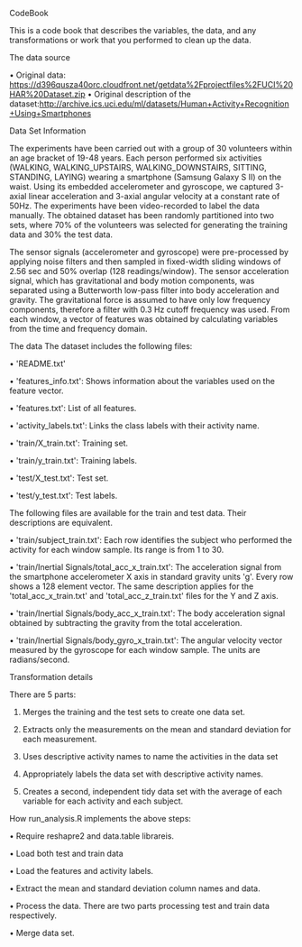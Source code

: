 CodeBook


This is a code book that describes the variables, the data, and any transformations or work that you performed to clean up the data.

The data source

•	Original data: https://d396qusza40orc.cloudfront.net/getdata%2Fprojectfiles%2FUCI%20HAR%20Dataset.zip
•	Original description of the dataset:http://archive.ics.uci.edu/ml/datasets/Human+Activity+Recognition+Using+Smartphones

Data Set Information

The experiments have been carried out with a group of 30 volunteers within an age bracket of 19-48 years. Each person performed six activities (WALKING, WALKING_UPSTAIRS, WALKING_DOWNSTAIRS, SITTING, STANDING, LAYING) wearing a smartphone (Samsung Galaxy S II) on the waist. Using its embedded accelerometer and gyroscope, we captured 3-axial linear acceleration and 3-axial angular velocity at a constant rate of 50Hz. The experiments have been video-recorded to label the data manually. The obtained dataset has been randomly partitioned into two sets, where 70% of the volunteers was selected for generating the training data and 30% the test data.

The sensor signals (accelerometer and gyroscope) were pre-processed by applying noise filters and then sampled in fixed-width sliding windows of 2.56 sec and 50% overlap (128 readings/window). The sensor acceleration signal, which has gravitational and body motion components, was separated using a Butterworth low-pass filter into body acceleration and gravity. The gravitational force is assumed to have only low frequency components, therefore a filter with 0.3 Hz cutoff frequency was used. From each window, a vector of features was obtained by calculating variables from the time and frequency domain.

The data
The dataset includes the following files:

•	'README.txt'

•	'features_info.txt': Shows information about the variables used on the feature vector.

•	'features.txt': List of all features.

•	'activity_labels.txt': Links the class labels with their activity name.

•	'train/X_train.txt': Training set.

•	'train/y_train.txt': Training labels.

•	'test/X_test.txt': Test set.

•	'test/y_test.txt': Test labels.


The following files are available for the train and test data. Their descriptions are equivalent.

•	'train/subject_train.txt': Each row identifies the subject who performed the activity for each window sample. Its range is from 1 to 30.

•	'train/Inertial Signals/total_acc_x_train.txt': The acceleration signal from the smartphone accelerometer X axis in standard gravity units 'g'. Every row shows a 128 element vector. The same description applies for the 'total_acc_x_train.txt' and 'total_acc_z_train.txt' files for the Y and Z axis.

•	'train/Inertial Signals/body_acc_x_train.txt': The body acceleration signal obtained by subtracting the gravity from the total acceleration.

•	'train/Inertial Signals/body_gyro_x_train.txt': The angular velocity vector measured by the gyroscope for each window sample. The units are radians/second.


Transformation details

There are 5 parts:
1.	Merges the training and the test sets to create one data set.

2.	Extracts only the measurements on the mean and standard deviation for each measurement.

3.	Uses descriptive activity names to name the activities in the data set

4.	Appropriately labels the data set with descriptive activity names.

5.	Creates a second, independent tidy data set with the average of each variable for each activity and each subject.

How run_analysis.R implements the above steps:

•	Require reshapre2 and data.table librareis.

•	Load both test and train data

•	Load the features and activity labels.

•	Extract the mean and standard deviation column names and data.

•	Process the data. There are two parts processing test and train data respectively.

•	Merge data set.


